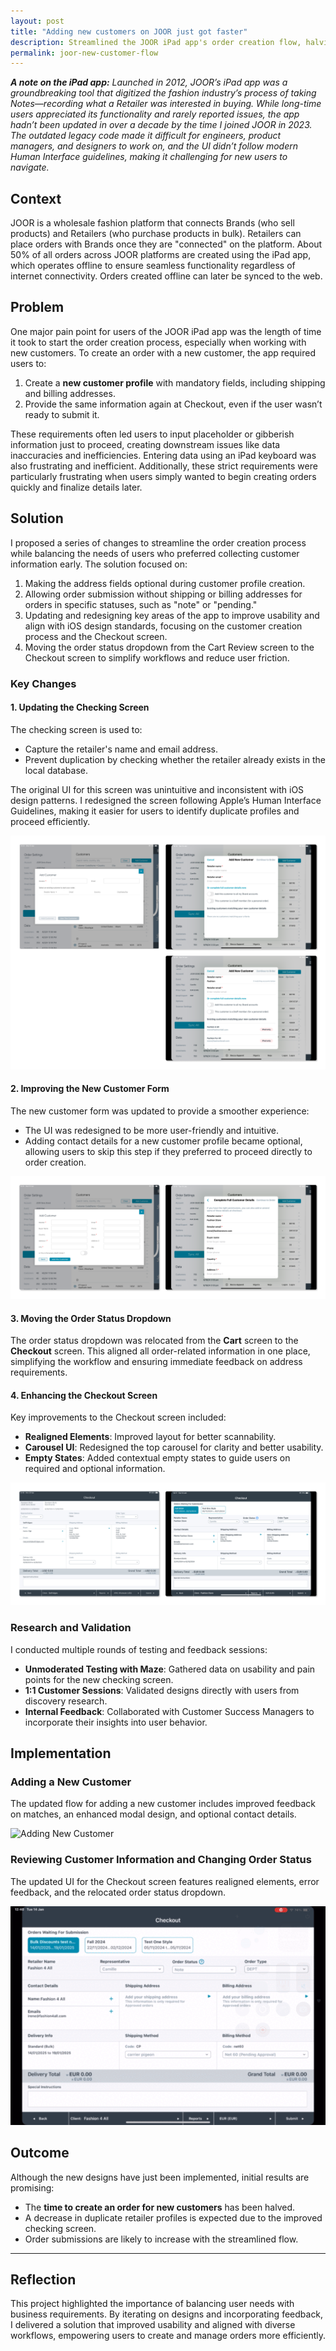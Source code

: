 ```yaml
---
layout: post
title: "Adding new customers on JOOR just got faster"
description: Streamlined the JOOR iPad app's order creation flow, halving setup time for new customers and improving usability while reducing duplicate profiles.
permalink: joor-new-customer-flow
---
```


***A note on the iPad app:** Launched in 2012, JOOR’s iPad app was a groundbreaking tool that digitized the fashion industry’s process of taking Notes—recording what a Retailer was interested in buying. While long-time users appreciated its functionality and rarely reported issues, the app hadn’t been updated in over a decade by the time I joined JOOR in 2023. The outdated legacy code made it difficult for engineers, product managers, and designers to work on, and the UI didn’t follow modern Human Interface guidelines, making it challenging for new users to navigate.*

## Context

JOOR is a wholesale fashion platform that connects Brands (who sell products) and Retailers (who purchase products in bulk). Retailers can place orders with Brands once they are "connected" on the platform. About 50% of all orders across JOOR platforms are created using the iPad app, which operates offline to ensure seamless functionality regardless of internet connectivity. Orders created offline can later be synced to the web.

## Problem

One major pain point for users of the JOOR iPad app was the length of time it took to start the order creation process, especially when working with new customers. To create an order with a new customer, the app required users to:

1. Create a **new customer profile** with mandatory fields, including shipping and billing addresses.
2. Provide the same information again at Checkout, even if the user wasn’t ready to submit it.

These requirements often led users to input placeholder or gibberish information just to proceed, creating downstream issues like data inaccuracies and inefficiencies. Entering data using an iPad keyboard was also frustrating and inefficient. Additionally, these strict requirements were particularly frustrating when users simply wanted to begin creating orders quickly and finalize details later.

## Solution

I proposed a series of changes to streamline the order creation process while balancing the needs of users who preferred collecting customer information early. The solution focused on:

1. Making the address fields optional during customer profile creation.
2. Allowing order submission without shipping or billing addresses for orders in specific statuses, such as "note" or "pending."
3. Updating and redesigning key areas of the app to improve usability and align with iOS design standards, focusing on the customer creation process and the Checkout screen.
4. Moving the order status dropdown from the Cart Review screen to the Checkout screen to simplify workflows and reduce user friction.

### Key Changes

#### 1. Updating the Checking Screen
The checking screen is used to:
- Capture the retailer's name and email address.
- Prevent duplication by checking whether the retailer already exists in the local database.

The original UI for this screen was unintuitive and inconsistent with iOS design patterns. I redesigned the screen following Apple’s Human Interface Guidelines, making it easier for users to identify duplicate profiles and proceed efficiently.

![Checking Screen](images/case_studies/joor-new-customer-flow/checking-matches-hf.png)

#### 2. Improving the New Customer Form
The new customer form was updated to provide a smoother experience:
- The UI was redesigned to be more user-friendly and intuitive.
- Adding contact details for a new customer profile became optional, allowing users to skip this step if they preferred to proceed directly to order creation.

![New Customer Form](images/case_studies/joor-new-customer-flow/new-customer-form-hf.png)

#### 3. Moving the Order Status Dropdown
The order status dropdown was relocated from the **Cart** screen to the **Checkout** screen. This aligned all order-related information in one place, simplifying the workflow and ensuring immediate feedback on address requirements.

#### 4. Enhancing the Checkout Screen
Key improvements to the Checkout screen included:
- **Realigned Elements**: Improved layout for better scannability.
- **Carousel UI**: Redesigned the top carousel for clarity and better usability.
- **Empty States**: Added contextual empty states to guide users on required and optional information.

![Checkout Screen](images/case_studies/joor-new-customer-flow/checkout-screen-hf.png)

### Research and Validation

I conducted multiple rounds of testing and feedback sessions:
- **Unmoderated Testing with Maze**: Gathered data on usability and pain points for the new checking screen.
- **1:1 Customer Sessions**: Validated designs directly with users from discovery research.
- **Internal Feedback**: Collaborated with Customer Success Managers to incorporate their insights into user behavior.

## Implementation

### Adding a New Customer
The updated flow for adding a new customer includes improved feedback on matches, an enhanced modal design, and optional contact details.

![Adding New Customer](images/case_studies/joor-new-customer-flow/add-new-customer.gif)

### Reviewing Customer Information and Changing Order Status
The updated UI for the Checkout screen features realigned elements, error feedback, and the relocated order status dropdown.

![Checkout Screen Interaction](images/case_studies/joor-new-customer-flow/checkout-screen-2.gif)

## Outcome

Although the new designs have just been implemented, initial results are promising:
- The **time to create an order for new customers** has been halved.
- A decrease in duplicate retailer profiles is expected due to the improved checking screen.
- Order submissions are likely to increase with the streamlined flow.

---

## Reflection

This project highlighted the importance of balancing user needs with business requirements. By iterating on designs and incorporating feedback, I delivered a solution that improved usability and aligned with diverse workflows, empowering users to create and manage orders more efficiently.
